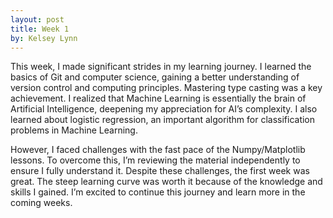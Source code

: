 ```yaml
---
layout: post
title: Week 1
by: Kelsey Lynn
---
```



This week, I made significant strides in my learning journey. I learned the basics of Git and computer science, gaining a better understanding of version control and computing principles. Mastering type casting was a key achievement. I realized that Machine Learning is essentially the brain of Artificial Intelligence, deepening my appreciation for AI’s complexity. I also learned about logistic regression, an important algorithm for classification problems in Machine Learning.

However, I faced challenges with the fast pace of the Numpy/Matplotlib lessons. To overcome this, I’m reviewing the material independently to ensure I fully understand it. Despite these challenges, the first week was great. The steep learning curve was worth it because of the knowledge and skills I gained. I’m excited to continue this journey and learn more in the coming weeks.
